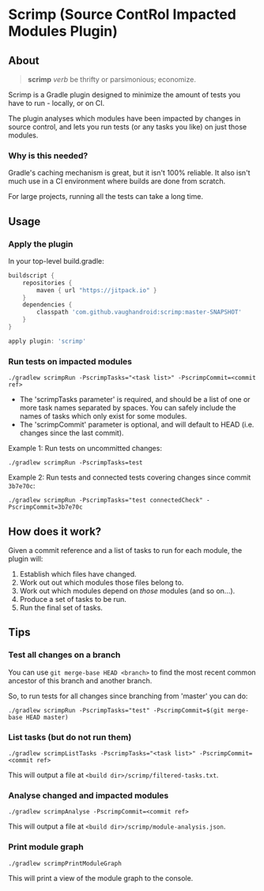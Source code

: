 # Scrimp (Source ContRol Impacted Modules Plugin)

## About

> **scrimp**
  *verb*
  be thrifty or parsimonious; economize.

Scrimp is a Gradle plugin designed to minimize the amount of tests you have to run - locally, or on CI.

The plugin analyses which modules have been impacted by changes in source control, and lets you run tests (or any tasks you like) on just those modules.

### Why is this needed?

Gradle's caching mechanism is great, but it isn't 100% reliable. It also isn't much use in a CI environment where builds are done from scratch.

For large projects, running all the tests can take a long time.

## Usage

### Apply the plugin

In your top-level build.gradle:

```groovy
buildscript {
    repositories {
        maven { url "https://jitpack.io" }
    }
    dependencies {
        classpath 'com.github.vaughandroid:scrimp:master-SNAPSHOT'
    }
}

apply plugin: 'scrimp'
```

### Run tests on impacted modules

`./gradlew scrimpRun -PscrimpTasks="<task list>" -PscrimpCommit=<commit ref>`

* The 'scrimpTasks parameter' is required, and should be a list of one or more task names separated by spaces. You can safely include the names of tasks which only exist for some modules.
* The 'scrimpCommit' parameter is optional, and will default to HEAD (i.e. changes since the last commit).

Example 1: Run tests on uncommitted changes:

`./gradlew scrimpRun -PscrimpTasks=test`

Example 2: Run tests and connected tests covering changes since commit `3b7e70c`:

`./gradlew scrimpRun -PscrimpTasks="test connectedCheck" -PscrimpCommit=3b7e70c`

## How does it work?

Given a commit reference and a list of tasks to run for each module, the plugin will:

1. Establish which files have changed.
2. Work out out which modules those files belong to.
3. Work out which modules depend on *those* modules (and so on...).
4. Produce a set of tasks to be run.
5. Run the final set of tasks.

## Tips

### Test all changes on a branch

You can use `git merge-base HEAD <branch>` to find the most recent common ancestor of this branch and another branch.

So, to run tests for all changes since branching from 'master' you can do:

`./gradlew scrimpRun -PscrimpTasks="test" -PscrimpCommit=$(git merge-base HEAD master)`

### List tasks (but do not run them)

`./gradlew scrimpListTasks -PscrimpTasks="<task list>" -PscrimpCommit=<commit ref>`

This will output a file at `<build dir>/scrimp/filtered-tasks.txt`.

### Analyse changed and impacted modules 

`./gradlew scrimpAnalyse -PscrimpCommit=<commit ref>`

This will output a file at `<build dir>/scrimp/module-analysis.json`.

### Print module graph

`./gradlew scrimpPrintModuleGraph`

This will print a view of the module graph to the console. 